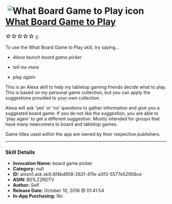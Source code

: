 # &nbsp;<img src="skill_icon" alt="What Board Game to Play icon" width="36"> [What Board Game to Play](http://alexa.amazon.com/#skills/amzn1.ask.skill.6f4bd958-282f-411e-a3f3-5577e52956ce)
![0 stars](../../images/ic_star_border_black_18dp_1x.png)![0 stars](../../images/ic_star_border_black_18dp_1x.png)![0 stars](../../images/ic_star_border_black_18dp_1x.png)![0 stars](../../images/ic_star_border_black_18dp_1x.png)![0 stars](../../images/ic_star_border_black_18dp_1x.png) 0

To use the What Board Game to Play skill, try saying...

* *Alexa launch board game picker*

* *tell me more*

* *play again*

This is an Alexa skill to help my tabletop gaming friends decide what to play. This is based on my personal game collection, but you can apply the suggestions provided to your own collection.

Alexa will ask 'yes' or 'no' questions to gather information and give you a suggested board game. If you do not like the suggestion, you are able to 'play again' to get a different suggestion. Mostly intended for groups that have many newcomers to board and tabletop games.

Game titles used within the app are owned by their respective publishers.

***

### Skill Details

* **Invocation Name:** board game picker
* **Category:** null
* **ID:** amzn1.ask.skill.6f4bd958-282f-411e-a3f3-5577e52956ce
* **ASIN:** B01LZ2RDTV
* **Author:** Self
* **Release Date:** October 10, 2016 @ 01:41:54
* **In-App Purchasing:** No

